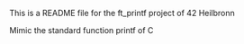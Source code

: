 This is a README file for the ft_printf project of 42 Heilbronn

Mimic the standard function printf of C
